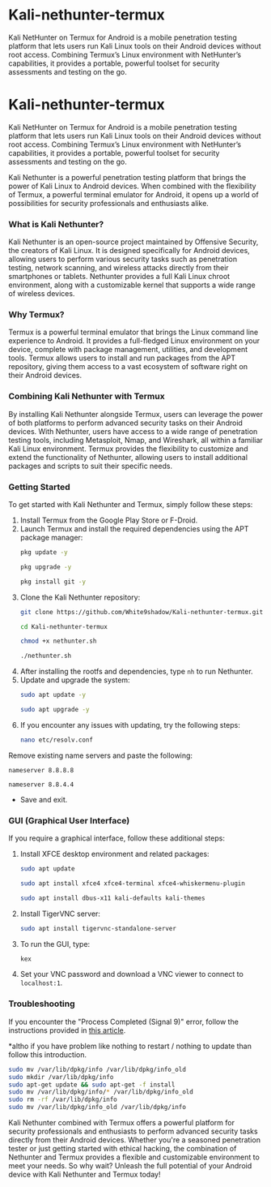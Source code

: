 # Kali-nethunter-termux
Kali NetHunter on Termux for Android is a mobile penetration testing platform that lets users run Kali Linux tools on their Android devices without root access. Combining Termux’s Linux environment with NetHunter’s capabilities, it provides a portable, powerful toolset for security assessments and testing on the go.

# Kali-nethunter-termux
Kali NetHunter on Termux for Android is a mobile penetration testing platform that lets users run Kali Linux tools on their Android devices without root access. Combining Termux’s Linux environment with NetHunter’s capabilities, it provides a portable, powerful toolset for security assessments and testing on the go.


Kali Nethunter is a powerful penetration testing platform that brings the power of Kali Linux to Android devices. When combined with the flexibility of Termux, a powerful terminal emulator for Android, it opens up a world of possibilities for security professionals and enthusiasts alike.

### What is Kali Nethunter?

Kali Nethunter is an open-source project maintained by Offensive Security, the creators of Kali Linux. It is designed specifically for Android devices, allowing users to perform various security tasks such as penetration testing, network scanning, and wireless attacks directly from their smartphones or tablets. Nethunter provides a full Kali Linux chroot environment, along with a customizable kernel that supports a wide range of wireless devices.

### Why Termux?

Termux is a powerful terminal emulator that brings the Linux command line experience to Android. It provides a full-fledged Linux environment on your device, complete with package management, utilities, and development tools. Termux allows users to install and run packages from the APT repository, giving them access to a vast ecosystem of software right on their Android devices.

### Combining Kali Nethunter with Termux

By installing Kali Nethunter alongside Termux, users can leverage the power of both platforms to perform advanced security tasks on their Android devices. With Nethunter, users have access to a wide range of penetration testing tools, including Metasploit, Nmap, and Wireshark, all within a familiar Kali Linux environment. Termux provides the flexibility to customize and extend the functionality of Nethunter, allowing users to install additional packages and scripts to suit their specific needs.

### Getting Started

To get started with Kali Nethunter and Termux, simply follow these steps:

1. Install Termux from the Google Play Store or F-Droid.
2. Launch Termux and install the required dependencies using the APT package manager:
   ```bash
   pkg update -y
   ```
      ```bash
   pkg upgrade -y
   ```
      ```bash
   pkg install git -y
   ```
3. Clone the Kali Nethunter repository:
   ```bash
   git clone https://github.com/White9shadow/Kali-nethunter-termux.git
   ```
      ```bash
   cd Kali-nethunter-termux
   ```
      ```bash
   chmod +x nethunter.sh
   ```
      ```bash
   ./nethunter.sh
   ```
4. After installing the rootfs and dependencies, type `nh` to run Nethunter.
5. Update and upgrade the system:
   ```bash
   sudo apt update -y
   ```
      ```bash
   sudo apt upgrade -y
   ```
6. If you encounter any issues with updating, try the following steps:
   ```bash
   nano etc/resolv.conf
   ```
 Remove existing name servers and paste the following:
 
  `nameserver 8.8.8.8`
  
  `nameserver 8.8.4.4`
 * Save and exit.


   
### GUI (Graphical User Interface)

If you require a graphical interface, follow these additional steps:

1. Install XFCE desktop environment and related packages:
   ```bash
   sudo apt update
   ```
      ```bash
   sudo apt install xfce4 xfce4-terminal xfce4-whiskermenu-plugin
   ```
      ```bash
   sudo apt install dbus-x11 kali-defaults kali-themes
   ```
2. Install TigerVNC server:
   ```bash
   sudo apt install tigervnc-standalone-server
   ```
3. To run the GUI, type:
   ```bash
   kex
   ```
4. Set your VNC password and download a VNC viewer to connect to `localhost:1`.

### Troubleshooting

If you encounter the "Process Completed (Signal 9)" error, follow the instructions provided in [this article](https://www.godtspeed.xyz/2024/06/solving-process-completed-signal-9.html?m=1).

*altho if you have problem like nothing to restart / nothing to update than follow this introduction. 

   ```bash
   sudo mv /var/lib/dpkg/info /var/lib/dpkg/info_old
   sudo mkdir /var/lib/dpkg/info
   sudo apt-get update && sudo apt-get -f install
   sudo mv /var/lib/dpkg/info/* /var/lib/dpkg/info_old
   sudo rm -rf /var/lib/dpkg/info
   sudo mv /var/lib/dpkg/info_old /var/lib/dpkg/info
   ```


Kali Nethunter combined with Termux offers a powerful platform for security professionals and enthusiasts to perform advanced security tasks directly from their Android devices. Whether you're a seasoned penetration tester or just getting started with ethical hacking, the combination of Nethunter and Termux provides a flexible and customizable environment to meet your needs. So why wait? Unleash the full potential of your Android device with Kali Nethunter and Termux today!
